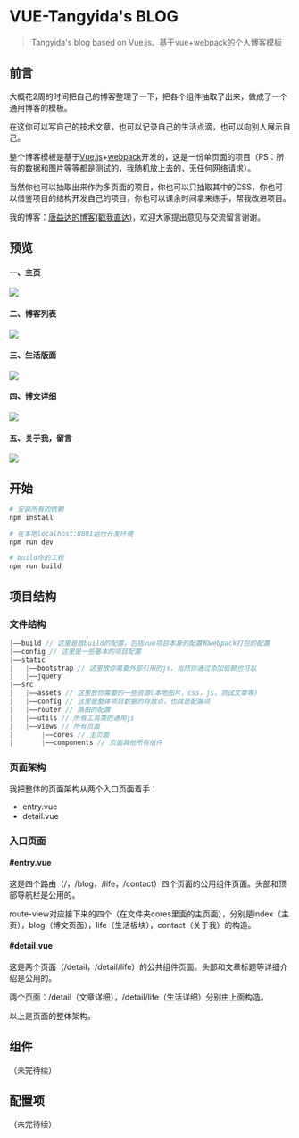 # VUE-Tangyida's BLOG

> Tangyida's blog based on Vue.js。基于vue+webpack的个人博客模板

## 前言

大概花2周的时间把自己的博客整理了一下，把各个组件抽取了出来，做成了一个通用博客的模板。

在这你可以写自己的技术文章，也可以记录自己的生活点滴，也可以向别人展示自己。

整个博客模板是基于[Vue.js](https://cn.vuejs.org/)+[webpack](https://www.webpackjs.com/)开发的，这是一份单页面的项目（PS：所有的数据和图片等等都是测试的，我随机放上去的，无任何网络请求）。

当然你也可以抽取出来作为多页面的项目，你也可以只抽取其中的CSS，你也可以借鉴项目的结构开发自己的项目，你也可以课余时间拿来练手，帮我改进项目。

我的博客：[唐益达的博客(戳我直达)](www.tangyida.top)，欢迎大家提出意见与交流留言谢谢。

## 预览

#### 一、主页

![](https://github.com/xdnloveme/Vue-Tangyida-blog/blob/master/src/assets/image/markdown/mark2.png?raw=true)

#### 二、博客列表

![](https://raw.githubusercontent.com/xdnloveme/Vue-Tangyida-blog/master/src/assets/image/markdown/mark4.png)

#### 三、生活版面

![](https://raw.githubusercontent.com/xdnloveme/Vue-Tangyida-blog/master/src/assets/image/markdown/mark7.png)

#### 四、博文详细

![](https://raw.githubusercontent.com/xdnloveme/Vue-Tangyida-blog/master/src/assets/image/markdown/mark8.png)



#### 五、关于我，留言

![](https://raw.githubusercontent.com/xdnloveme/Vue-Tangyida-blog/master/src/assets/image/markdown/mark9.png)

## 开始

``` bash
# 安装所有的依赖
npm install

# 在本地localhost:8081运行开发环境
npm run dev

# build你的工程
npm run build
```

## 项目结构

### 文件结构

```javascript
|——build // 这里是放build的配置，包括vue项目本身的配置和webpack打包的配置
|——config // 这里是一些基本的项目配置
|——static
|	|——bootstrap // 这里放你需要外部引用的js，当然你通过添加依赖也可以
|	|——jquery
|——src
|	|——assets // 这里放你需要的一些资源(本地图片，css，js，测试文章等)
|	|——config // 这里是整体项目数据的存放点，也就是配置项
|	|——router // 路由的配置
|	|——utils // 所有工具类的通用js
|	|——views // 所有页面
|		|——cores // 主页面
|		|——components // 页面其他所有组件
```

### 页面架构

我把整体的页面架构从两个入口页面着手：

- entry.vue
- detail.vue

### 入口页面

####  #entry.vue

这是四个路由（/，/blog，/life，/contact）四个页面的公用组件页面。头部和顶部导航栏是公用的。

route-view对应接下来的四个（在文件夹cores里面的主页面），分别是index（主页），blog（博文页面），life（生活板块），contact（关于我）的构造。

####  #detail.vue

这是两个页面（/detail，/detail/life）的公共组件页面。头部和文章标题等详细介绍是公用的。

两个页面：/detail（文章详细），/detail/life（生活详细）分别由上面构造。

以上是页面的整体架构。

## 组件

（未完待续）

## 配置项

（未完待续）

